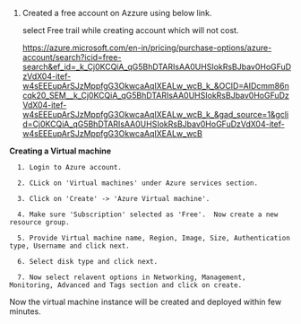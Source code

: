 1. Created a free account on Azzure using below link.

   select Free trail while creating account which will not cost.
   
     https://azure.microsoft.com/en-in/pricing/purchase-options/azure-account/search?icid=free-search&ef_id=_k_Cj0KCQiA_qG5BhDTARIsAA0UHSIokRsBJbav0HoGFuDzVdX04-itef-w4sEEEupArSJzMppfgG3OkwcaAqIXEALw_wcB_k_&OCID=AIDcmm86ncqk20_SEM__k_Cj0KCQiA_qG5BhDTARIsAA0UHSIokRsBJbav0HoGFuDzVdX04-itef-w4sEEEupArSJzMppfgG3OkwcaAqIXEALw_wcB_k_&gad_source=1&gclid=Cj0KCQiA_qG5BhDTARIsAA0UHSIokRsBJbav0HoGFuDzVdX04-itef-w4sEEEupArSJzMppfgG3OkwcaAqIXEALw_wcB

**Creating a Virtual machine**

      1. Login to Azure account.

      2. CLick on 'Virtual machines' under Azure services section.

      3. Click on 'Create' -> 'Azure Virtual machine'.

      4. Make sure 'Subscription' selected as 'Free'.  Now create a new resource group.

      5. Provide Virtual machine name, Region, Image, Size, Authentication type, Username and click next. 

      6. Select disk type and click next.

      7. Now select relavent options in Networking, Management, Monitoring, Advanced and Tags section and click on create.

Now the virtual machine instance will be created and deployed within few minutes.





